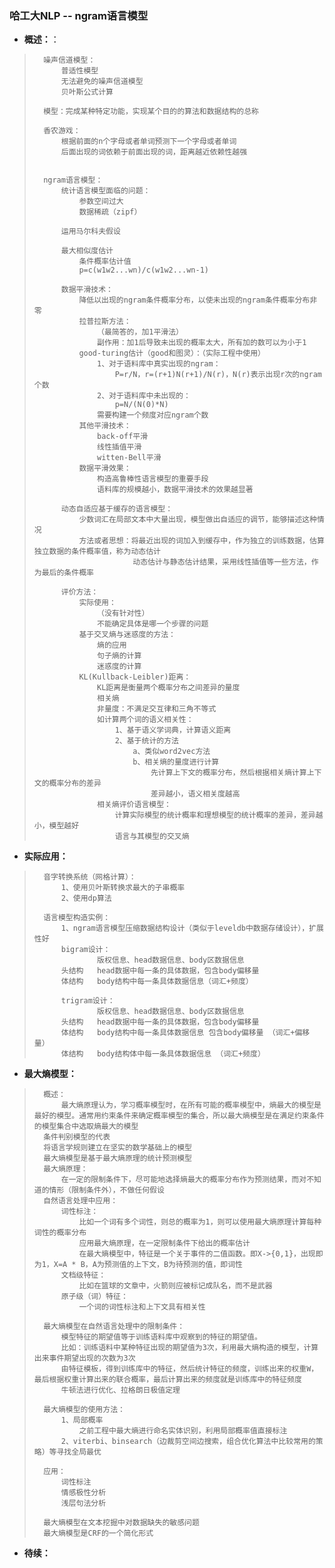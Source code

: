 ### 哈工大NLP -- ngram语言模型
- **概述：**：
>       噪声信道模型：
>           普适性模型
>           无法避免的噪声信道模型
>           贝叶斯公式计算
>
>       模型：完成某种特定功能，实现某个目的的算法和数据结构的总称
>
>       香农游戏：
>           根据前面的n个字母或者单词预测下一个字母或者单词
>           后面出现的词依赖于前面出现的词，距离越近依赖性越强
>
>
>       ngram语言模型：
>           统计语言模型面临的问题：
>               参数空间过大
>               数据稀疏（zipf）
>
>           运用马尔科夫假设
>
>           最大相似度估计
>               条件概率估计值
>               p=c(w1w2...wn)/c(w1w2...wn-1)
>
>           数据平滑技术：
>               降低以出现的ngram条件概率分布，以使未出现的ngram条件概率分布非零
>               拉普拉斯方法：
>                   （最简答的，加1平滑法）
>                   副作用：加1后导致未出现的概率太大，所有加的数可以为小于1
>               good-turing估计（good和图灵）：（实际工程中使用）
>                   1、对于语料库中真实出现的ngram：
>                       P=r/N，r=(r+1)N(r+1)/N(r)，N(r)表示出现r次的ngram个数
>                   2、对于语料库中未出现的：
>                       p=N/(N(0)*N)
>                   需要构建一个频度对应ngram个数
>               其他平滑技术：
>                   back-off平滑
>                   线性插值平滑
>                   witten-Bell平滑
>               数据平滑效果：
>                   构造高鲁棒性语言模型的重要手段
>                   语料库的规模越小，数据平滑技术的效果越显著
>
>           动态自适应基于缓存的语言模型：
>               少数词汇在局部文本中大量出现，模型做出自适应的调节，能够描述这种情况
>               方法或者思想：将最近出现的词加入到缓存中，作为独立的训练数据，估算独立数据的条件概率值，称为动态估计
>                           动态估计与静态估计结果，采用线性插值等一些方法，作为最后的条件概率
>
>           评价方法：
>               实际使用：
>                   （没有针对性）
>                   不能确定具体是哪一个步骤的问题
>               基于交叉熵与迷惑度的方法：
>                   熵的应用
>                   句子熵的计算
>                   迷惑度的计算
>               KL(Kullback-Leibler)距离：
>                   KL距离是衡量两个概率分布之间差异的量度
>                   相关熵
>                   非量度：不满足交互律和三角不等式
>                   如计算两个词的语义相关性：
>                       1、基于语义学词典，计算语义距离
>                       2、基于统计的方法
>                           a、类似word2vec方法
>                           b、相关熵的量度进行计算
>                               先计算上下文的概率分布，然后根据相关熵计算上下文的概率分布的差异
>                               差异越小，语义相关度越高
>                   相关熵评价语言模型：
>                       计算实际模型的统计概率和理想模型的统计概率的差异，差异越小，模型越好
>                       语言与其模型的交叉熵
>

- **实际应用：**
>       音字转换系统（网格计算）：
>           1、使用贝叶斯转换求最大的子串概率
>           2、使用dp算法
>
>       语言模型构造实例：
>           1、ngram语言模型压缩数据结构设计（类似于leveldb中数据存储设计），扩展性好
>           bigram设计：
>                   版权信息、head数据信息、body区数据信息
>           头结构   head数据中每一条的具体数据，包含body偏移量
>           体结构   body结构中每一条具体数据信息（词汇+频度）
>
>           trigram设计：
>                   版权信息、head数据信息、body区数据信息
>           头结构   head数据中每一条的具体数据，包含body偏移量
>           体结构   body结构中每一条具体数据信息 包含body偏移量 （词汇+偏移量）
>           体结构   body结构体中每一条具体数据信息 （词汇+频度）
>

- **最大熵模型：**
>       概述：
>           最大熵原理认为，学习概率模型时，在所有可能的概率模型中，熵最大的模型是最好的模型。通常用约束条件来确定概率模型的集合，所以最大熵模型是在满足约束条件的模型集合中选取熵最大的模型
>       条件判别模型的代表
>       将语言学规则建立在坚实的数学基础上的模型
>       最大熵模型是基于最大熵原理的统计预测模型
>       最大熵原理：
>           在一定的限制条件下，尽可能地选择熵最大的概率分布作为预测结果，而对不知道的情形（限制条件外），不做任何假设
>       自然语言处理中应用：
>           词性标注：
>               比如一个词有多个词性，则总的概率为1，则可以使用最大熵原理计算每种词性的概率分布
>               应用最大熵原理，在一定限制条件下给出的概率估计
>               在最大熵模型中，特征是一个关于事件的二值函数。即X->{0,1}，出现即为1，X=A * B，A为预测值的上下文，B为待预测的值，即词性
>           文档级特征：
>               比如在篮球的文章中，火箭则应被标记成队名，而不是武器
>           原子级（词）特征：
>               一个词的词性标注和上下文具有相关性
>
>       最大熵模型在自然语言处理中的限制条件：
>           模型特征的期望值等于训练语料库中观察到的特征的期望值。
>           比如：训练语料中某种特征出现的期望值为3次，利用最大熵构造的模型，计算出来事件期望出现的次数为3次
>           由特征模板，得到训练库中的特征，然后统计特征的频度，训练出来的权重W，最后根据权重计算出来的联合概率，最后计算出来的频度就是训练库中的特征频度
>           牛顿法进行优化、拉格朗日极值定理
>
>       最大熵模型的使用方法：
>           1、局部概率
>               之前工程中最大熵进行命名实体识别，利用局部概率值直接标注
>           2、viterbi、binsearch（边裁剪空间边搜索，组合优化算法中比较常用的策略）等寻找全局最优
>
>       应用：
>           词性标注
>           情感极性分析
>           浅层句法分析
>
>       最大熵模型在文本挖掘中对数据缺失的敏感问题
>       最大熵模型是CRF的一个简化形式
>
>
>


- **待续：**
>
>
>
>
>
>
>
>
>
>
>
>
>
>
>
>
>
>
>
>
>
>
